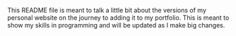 This README file is meant to talk a little bit about the versions of my personal website on the journey to adding it to my portfolio. This is meant to show my skills in programming and will be updated as I make big changes. 